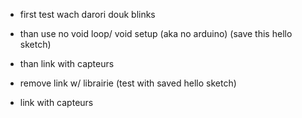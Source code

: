 - first test wach darori douk blinks
- than use no void loop/ void setup (aka no arduino) (save this hello sketch)
- than link with capteurs

- remove link w/ librairie (test with saved hello sketch)
- link with capteurs